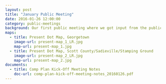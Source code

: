 ```yaml
---
layout: post
title: "January Public Meeting"
date: 2016-01-26 12:00:00
category: public-meetings
background: Our first public meeting where we got input from the public
maps:
  - title: Present Dot Map, Georgetown
    image-url: present-map_1_LR.jpg
    map-url: present-map_1.jpg
  - title: Present Dot Map, Scott County/Sadieville/Stamping Ground
    image-url: present-map_2_LR.jpg
    map-url: present-map_2.jpg
documents:
  - title: Comp Plan Kick-Off Meeting Notes
    doc-url: comp-plan-kick-off-meeting-notes_20160126.pdf
---
```



